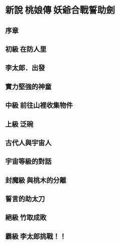 # 新說 桃娘傳 妖爺合戰誓助劍

## 序章

## 初級 在防人里

## 李太郎．出發

## 實力堅強的神童

## 中級 前往山裡收集物件

## 上級 泛碗

## 古代人與宇宙人

## 宇宙等級的對話

## 封魔級 與桃木的分離

## 誓言的助太刀

## 絕級 竹取成敗

## 霸級 李太郎挑戰！！

